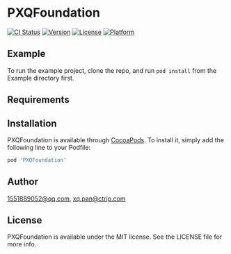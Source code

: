 # PXQFoundation

[![CI Status](https://img.shields.io/travis/1551889052@qq.com/PXQFoundation.svg?style=flat)](https://travis-ci.org/1551889052@qq.com/PXQFoundation)
[![Version](https://img.shields.io/cocoapods/v/PXQFoundation.svg?style=flat)](https://cocoapods.org/pods/PXQFoundation)
[![License](https://img.shields.io/cocoapods/l/PXQFoundation.svg?style=flat)](https://cocoapods.org/pods/PXQFoundation)
[![Platform](https://img.shields.io/cocoapods/p/PXQFoundation.svg?style=flat)](https://cocoapods.org/pods/PXQFoundation)

## Example

To run the example project, clone the repo, and run `pod install` from the Example directory first.

## Requirements

## Installation

PXQFoundation is available through [CocoaPods](https://cocoapods.org). To install
it, simply add the following line to your Podfile:

```ruby
pod 'PXQFoundation'
```

## Author

1551889052@qq.com, xq.pan@ctrip.com

## License

PXQFoundation is available under the MIT license. See the LICENSE file for more info.
